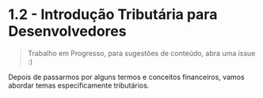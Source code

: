 # 1.2 - Introdução Tributária para Desenvolvedores

> Trabalho em Progresso, para sugestões de conteúdo, abra uma issue :)

Depois de passarmos por alguns termos e conceitos financeiros, vamos abordar temas especificamente tributários.
